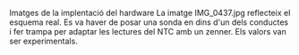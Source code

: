 Imatges de la implentació del hardware
La imatge IMG_0437.jpg reflecteix el esquema real.
Es va haver de posar una sonda en dins d'un dels conductes i fer trampa per adaptar les lectures del NTC amb un zenner.
Els valors van ser experimentals.

